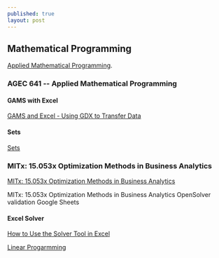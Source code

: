 ```yaml
---
published: true
layout: post
---
```

## Mathematical Programming

[Applied Mathematical Programming](http://agecon2.tamu.edu/people/faculty/mccarl-bruce/641.htm). 

### AGEC 641 -- Applied Mathematical Programming


#### GAMS with Excel

[GAMS and Excel - Using GDX to Transfer Data ](https://www.youtube.com/watch?v=5PEjOUOL3sU)

#### Sets

[Sets](https://www.youtube.com/watch?v=vUrL4o6kK1s)




### MITx: 15.053x Optimization Methods in Business Analytics

[ MITx: 15.053x Optimization Methods in Business Analytics ](https://courses.edx.org/courses/course-v1:MITx+15.053x+3T2016/info)

 MITx: 15.053x Optimization Methods in Business Analytics 
 OpenSolver validation
Google Sheets

#### Excel Solver

[How to Use the Solver Tool in Excel](https://www.youtube.com/watch?v=K4QkLA3sT1o)


[Linear Progarmming](http://faculty.chicagobooth.edu/kipp.martin/root/htmls/coursework/36106/lectureNotes/linearProg.pdf)